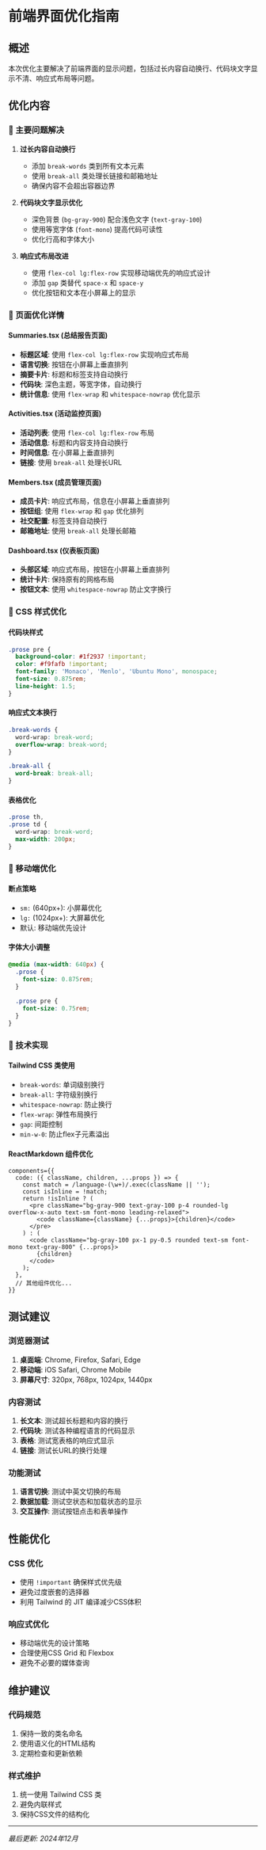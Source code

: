 # 前端界面优化指南

## 概述

本次优化主要解决了前端界面的显示问题，包括过长内容自动换行、代码块文字显示不清、响应式布局等问题。

## 优化内容

### 🎯 主要问题解决

1. **过长内容自动换行**
   - 添加 `break-words` 类到所有文本元素
   - 使用 `break-all` 类处理长链接和邮箱地址
   - 确保内容不会超出容器边界

2. **代码块文字显示优化**
   - 深色背景 (`bg-gray-900`) 配合浅色文字 (`text-gray-100`)
   - 使用等宽字体 (`font-mono`) 提高代码可读性
   - 优化行高和字体大小

3. **响应式布局改进**
   - 使用 `flex-col lg:flex-row` 实现移动端优先的响应式设计
   - 添加 `gap` 类替代 `space-x` 和 `space-y`
   - 优化按钮和文本在小屏幕上的显示

### 📱 页面优化详情

#### Summaries.tsx (总结报告页面)
- **标题区域**: 使用 `flex-col lg:flex-row` 实现响应式布局
- **语言切换**: 按钮在小屏幕上垂直排列
- **摘要卡片**: 标题和标签支持自动换行
- **代码块**: 深色主题，等宽字体，自动换行
- **统计信息**: 使用 `flex-wrap` 和 `whitespace-nowrap` 优化显示

#### Activities.tsx (活动监控页面)
- **活动列表**: 使用 `flex-col lg:flex-row` 布局
- **活动信息**: 标题和内容支持自动换行
- **时间信息**: 在小屏幕上垂直排列
- **链接**: 使用 `break-all` 处理长URL

#### Members.tsx (成员管理页面)
- **成员卡片**: 响应式布局，信息在小屏幕上垂直排列
- **按钮组**: 使用 `flex-wrap` 和 `gap` 优化排列
- **社交配置**: 标签支持自动换行
- **邮箱地址**: 使用 `break-all` 处理长邮箱

#### Dashboard.tsx (仪表板页面)
- **头部区域**: 响应式布局，按钮在小屏幕上垂直排列
- **统计卡片**: 保持原有的网格布局
- **按钮文本**: 使用 `whitespace-nowrap` 防止文字换行

### 🎨 CSS 样式优化

#### 代码块样式
```css
.prose pre {
  background-color: #1f2937 !important;
  color: #f9fafb !important;
  font-family: 'Monaco', 'Menlo', 'Ubuntu Mono', monospace;
  font-size: 0.875rem;
  line-height: 1.5;
}
```

#### 响应式文本换行
```css
.break-words {
  word-wrap: break-word;
  overflow-wrap: break-word;
}

.break-all {
  word-break: break-all;
}
```

#### 表格优化
```css
.prose th,
.prose td {
  word-wrap: break-word;
  max-width: 200px;
}
```

### 📱 移动端优化

#### 断点策略
- `sm:` (640px+): 小屏幕优化
- `lg:` (1024px+): 大屏幕优化
- 默认: 移动端优先设计

#### 字体大小调整
```css
@media (max-width: 640px) {
  .prose {
    font-size: 0.875rem;
  }
  
  .prose pre {
    font-size: 0.75rem;
  }
}
```

### 🔧 技术实现

#### Tailwind CSS 类使用
- `break-words`: 单词级别换行
- `break-all`: 字符级别换行
- `whitespace-nowrap`: 防止换行
- `flex-wrap`: 弹性布局换行
- `gap`: 间距控制
- `min-w-0`: 防止flex子元素溢出

#### ReactMarkdown 组件优化
```tsx
components={{
  code: ({ className, children, ...props }) => {
    const match = /language-(\w+)/.exec(className || '');
    const isInline = !match;
    return !isInline ? (
      <pre className="bg-gray-900 text-gray-100 p-4 rounded-lg overflow-x-auto text-sm font-mono leading-relaxed">
        <code className={className} {...props}>{children}</code>
      </pre>
    ) : (
      <code className="bg-gray-100 px-1 py-0.5 rounded text-sm font-mono text-gray-800" {...props}>
        {children}
      </code>
    );
  },
  // 其他组件优化...
}}
```

## 测试建议

### 浏览器测试
1. **桌面端**: Chrome, Firefox, Safari, Edge
2. **移动端**: iOS Safari, Chrome Mobile
3. **屏幕尺寸**: 320px, 768px, 1024px, 1440px

### 内容测试
1. **长文本**: 测试超长标题和内容的换行
2. **代码块**: 测试各种编程语言的代码显示
3. **表格**: 测试宽表格的响应式显示
4. **链接**: 测试长URL的换行处理

### 功能测试
1. **语言切换**: 测试中英文切换的布局
2. **数据加载**: 测试空状态和加载状态的显示
3. **交互操作**: 测试按钮点击和表单操作

## 性能优化

### CSS 优化
- 使用 `!important` 确保样式优先级
- 避免过度嵌套的选择器
- 利用 Tailwind 的 JIT 编译减少CSS体积

### 响应式优化
- 移动端优先的设计策略
- 合理使用CSS Grid 和 Flexbox
- 避免不必要的媒体查询

## 维护建议

### 代码规范
1. 保持一致的类名命名
2. 使用语义化的HTML结构
3. 定期检查和更新依赖

### 样式维护
1. 统一使用 Tailwind CSS 类
2. 避免内联样式
3. 保持CSS文件的结构化

---

*最后更新: 2024年12月* 